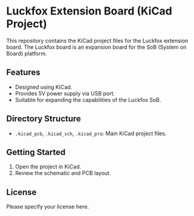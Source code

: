# Luckfox Extension Board (KiCad Project)

This repository contains the KiCad project files for the Luckfox extension board. The Luckfox board is an expansion board for the SoB (System on Board) platform.

## Features

- Designed using KiCad.
- Provides 5V power supply via USB port.
- Suitable for expanding the capabilities of the Luckfox SoB.

## Directory Structure

- `.kicad_pcb`, `.kicad_sch`, `.kicad_pro`: Main KiCad project files.

## Getting Started

1. Open the project in KiCad.
2. Review the schematic and PCB layout.

## License

Please specify your license here.
